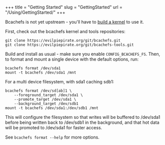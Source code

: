 +++
title = "Getting Started"
slug = "GettingStarted"
url = "/Using/GettingStarted/"
+++

Bcachefs is not yet upstream - you'll have to [build a kernel](https://kernelnewbies.org/KernelBuild) to use it.

First, check out the bcachefs kernel and tools repositories:

    git clone https://evilpiepirate.org/git/bcachefs.git
    git clone https://evilpiepirate.org/git/bcachefs-tools.git

Build and install as usual - make sure you enable `CONFIG_BCACHEFS_FS`. Then, to
format and mount a single device with the default options, run:

    bcachefs format /dev/sda1
    mount -t bcachefs /dev/sda1 /mnt

For a multi device filesystem, with sda1 caching sdb1:

    bcachefs format /dev/sd[ab]1 \
        --foreground_target /dev/sda1 \
        --promote_target /dev/sda1 \
        --background_target /dev/sdb1
    mount -t bcachefs /dev/sda1:/dev/sdb1 /mnt

This will configure the filesystem so that writes will be buffered to /dev/sda1
before being written back to /dev/sdb1 in the background, and that hot data
will be promoted to /dev/sda1 for faster access.

See `bcachefs format --help` for more options.

